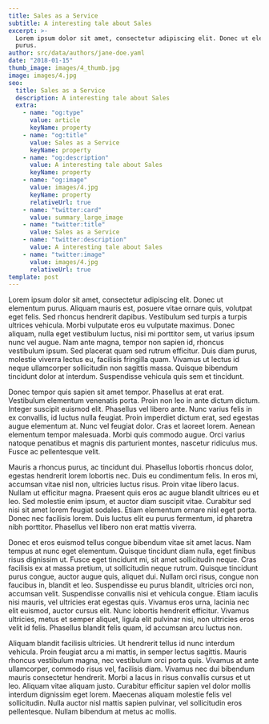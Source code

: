 ```yaml
---
title: Sales as a Service
subtitle: A interesting tale about Sales
excerpt: >-
  Lorem ipsum dolor sit amet, consectetur adipiscing elit. Donec ut elementum
  purus.
author: src/data/authors/jane-doe.yaml
date: "2018-01-15"
thumb_image: images/4_thumb.jpg
image: images/4.jpg
seo:
  title: Sales as a Service
  description: A interesting tale about Sales
  extra:
    - name: "og:type"
      value: article
      keyName: property
    - name: "og:title"
      value: Sales as a Service
      keyName: property
    - name: "og:description"
      value: A interesting tale about Sales
      keyName: property
    - name: "og:image"
      value: images/4.jpg
      keyName: property
      relativeUrl: true
    - name: "twitter:card"
      value: summary_large_image
    - name: "twitter:title"
      value: Sales as a Service
    - name: "twitter:description"
      value: A interesting tale about Sales
    - name: "twitter:image"
      value: images/4.jpg
      relativeUrl: true
template: post
---
```


Lorem ipsum dolor sit amet, consectetur adipiscing elit. Donec ut elementum purus. Aliquam mauris est, posuere vitae ornare quis, volutpat eget felis. Sed rhoncus hendrerit dapibus. Vestibulum sed turpis a turpis ultrices vehicula. Morbi vulputate eros eu vulputate maximus. Donec aliquam, nulla eget vestibulum luctus, nisi mi porttitor sem, ut varius ipsum nunc vel augue. Nam ante magna, tempor non sapien id, rhoncus vestibulum ipsum. Sed placerat quam sed rutrum efficitur. Duis diam purus, molestie viverra lectus eu, facilisis fringilla quam. Vivamus ut lectus id neque ullamcorper sollicitudin non sagittis massa. Quisque bibendum tincidunt dolor at interdum. Suspendisse vehicula quis sem et tincidunt.

Donec tempor quis sapien sit amet tempor. Phasellus at erat erat. Vestibulum elementum venenatis porta. Proin non leo in ante dictum dictum. Integer suscipit euismod elit. Phasellus vel libero ante. Nunc varius felis in ex convallis, id luctus nulla feugiat. Proin imperdiet dictum erat, sed egestas augue elementum at. Nunc vel feugiat dolor. Cras et laoreet lorem. Aenean elementum tempor malesuada. Morbi quis commodo augue. Orci varius natoque penatibus et magnis dis parturient montes, nascetur ridiculus mus. Fusce ac pellentesque velit.

Mauris a rhoncus purus, ac tincidunt dui. Phasellus lobortis rhoncus dolor, egestas hendrerit lorem lobortis nec. Duis eu condimentum felis. In eros mi, accumsan vitae nisl non, ultricies luctus risus. Proin vitae libero lacus. Nullam ut efficitur magna. Praesent quis eros ac augue blandit ultrices eu et leo. Sed molestie enim ipsum, et auctor diam suscipit vitae. Curabitur sed nisi sit amet lorem feugiat sodales. Etiam elementum ornare nisl eget porta. Donec nec facilisis lorem. Duis luctus elit eu purus fermentum, id pharetra nibh porttitor. Phasellus vel libero non erat mattis viverra.

Donec et eros euismod tellus congue bibendum vitae sit amet lacus. Nam tempus at nunc eget elementum. Quisque tincidunt diam nulla, eget finibus risus dignissim ut. Fusce eget tincidunt mi, sit amet sollicitudin neque. Cras facilisis ex at massa pretium, ut sollicitudin neque rutrum. Quisque tincidunt purus congue, auctor augue quis, aliquet dui. Nullam orci risus, congue non faucibus in, blandit et leo. Suspendisse eu purus blandit, ultricies orci non, accumsan velit. Suspendisse convallis nisi et vehicula congue. Etiam iaculis nisi mauris, vel ultricies erat egestas quis. Vivamus eros urna, lacinia nec elit euismod, auctor cursus elit. Nunc lobortis hendrerit efficitur. Vivamus ultricies, metus et semper aliquet, ligula elit pulvinar nisi, non ultricies eros velit id felis. Phasellus blandit felis quam, id accumsan arcu luctus non.

Aliquam blandit facilisis ultricies. Ut hendrerit tellus id nunc interdum vehicula. Proin feugiat arcu a mi mattis, in semper lectus sagittis. Mauris rhoncus vestibulum magna, nec vestibulum orci porta quis. Vivamus at ante ullamcorper, commodo risus vel, facilisis diam. Vivamus nec dui bibendum mauris consectetur hendrerit. Morbi a lacus in risus convallis cursus et ut leo. Aliquam vitae aliquam justo. Curabitur efficitur sapien vel dolor mollis interdum dignissim eget lorem. Maecenas aliquam molestie felis vel sollicitudin. Nulla auctor nisl mattis sapien pulvinar, vel sollicitudin eros pellentesque. Nullam bibendum at metus ac mollis.
